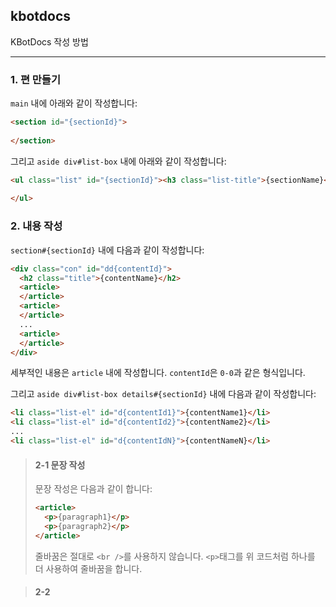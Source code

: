 ## kbotdocs

KBotDocs 작성 방법

<hr>

### 1. 편 만들기

`main` 내에 아래와 같이 작성합니다:
```HTML
<section id="{sectionId}">
   
</section>
```

그리고 `aside div#list-box` 내에 아래와 같이 작성합니다:
```HTML
<ul class="list" id="{sectionId}"><h3 class="list-title">{sectionName}</h3>
  
</ul>
```


### 2. 내용 작성

`section#{sectionId}` 내에 다음과 같이 작성합니다:
```HTML
<div class="con" id="dd{contentId}">
  <h2 class="title">{contentName}</h2>
  <article>
  </article>
  <article>
  </article>
  ...
  <article>
  </article>
</div>
```
세부적인 내용은 `article` 내에 작성합니다. `contentId`은 `0-0`과 같은 형식입니다.

그리고 `aside div#list-box details#{sectionId}` 내에 다음과 같이 작성합니다:
```HTML
<li class="list-el" id="d{contentId1}">{contentName1}</li>
<li class="list-el" id="d{contentId2}">{contentName2}</li>
...
<li class="list-el" id="d{contentIdN}">{contentNameN}</li>
```


> #### 2-1 문장 작성
> 문장 작성은 다음과 같이 합니다:
> ```HTML
> <article>
>   <p>{paragraph1}</p>
>   <p>{paragraph2}</p>
> </article>
> ```
> 줄바꿈은 절대로 `<br />`를 사용하지 않습니다. `<p>`태그를 위 코드처럼 하나를 더 사용하여 줄바꿈을 합니다.


> #### 2-2 
